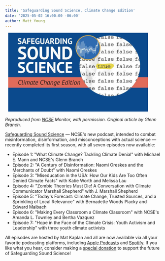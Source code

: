 ```yaml
---
title: 'Safeguarding Sound Science, Climate Change Edition'
date: '2025-05-02 16:00:00 -06:00'
author: Matt Young
---
```


<figure class="on-the-left-side" style="margin-top: 10px; margin-right: 40px; margin-bottom: 10px; margin-left: 10px;">
<img src="/uploads/2025/Sound_Science_600.jpg" alt=""/>
<figcaption>
</figcaption>
</figure> 
<p></p><i>Reproduced from <a href="https://ncse.ngo/">NCSE</a> Monitor, with permission. Original article by Glenn Branch.</i></p>

<a href="https://ncse.ngo/safeguarding-sound-science">Safeguarding Sound Science</a> — NCSE's new podcast, intended to combat misinformation, disinformation, and misconceptions with actual science — recently completed its first season, with all seven episodes now available:
<ul>
<li>Episode 1: "What Climate Change? Tackling Climate Denial" with Michael E. Mann and NCSE's Glenn Branch</li>
<li>Episode 2: "A Century of Disinformation: Naomi Oreskes and the Merchants of Doubt" with Naomi Oreskes</li>
<li>Episode 3: "Miseducation in the USA: How Our Kids Are Too Often Denied Climate Facts" with Katie Worth and Melissa Lau</li>
<li>Episode 4: "Zombie Theories Must Die! A Conversation with Climate Communicator Marshall Shepherd" with J. Marshall Shepherd</li>
<li>Episode 5: "Today's Forecast: Climate Change, Trusted Sources, and a Sprinkling of Local Relevance" with Bernadette Woods Placky and Edward Maibach</li>
<li>Episode 6: "Making Every Classroom a Climate Classroom" with NCSE's Amanda L. Townley and Bertha Vazquez</li>
<li>Episode 7: "Hope in the Face of the Climate Crisis: Youth Activism and Leadership" with three youth climate activists</li></ul>

<p>All episodes are hosted by Mat Kaplan and all are now available via all your favorite podcasting platforms, including <a href="https://podcasts.apple.com/us/podcast/safeguarding-sound-science/id1797165552">Apple Podcasts</a> and <a href="https://open.spotify.com/search/safeguarding%20sound%20science/podcastAndEpisodes">Spotify</a>. If you like what you hear, consider making a <a href="https://ncse.ngo/sound-science-podcast">special donation</a> to support the future of Safeguarding Sound Science!</p>

